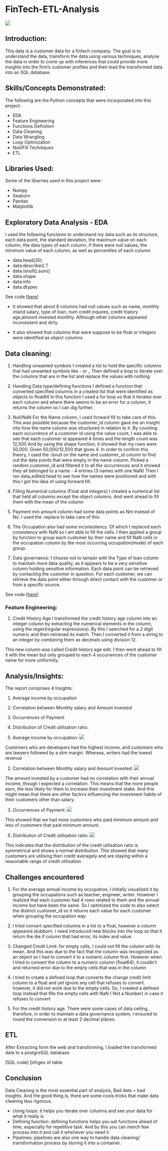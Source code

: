 # FinTech-ETL-Analysis

![](intro.fintech.jpg)

## Introduction:
 
This data is a customer data for a fintech company. The goal is to understand the data, transform the data using various techniques, analyse the data in order to come up with inferences that could provide more insights into the firm’s customer profiles and then load the transformed data into an SQL database.


## Skills/Concepts Demonstrated:
The following are the Python concepts that were incorporated into this project:
- EDA
- Feature Engineering
- Functions Definition
- Data Cleaning
- Data Wrangling
- Loop Optimization
- Null/Fill Techniques
- ETL

## Libraries Used:
Some of the libarries used in this project were:
- Numpy 
- Seaborn 
- Pandas 
- Matplotlib 



## Exploratory Data Analysis - EDA

I used the following functions to understand my data such as its structure, each data point, the standard deviation, the maximum value on each column, the data types of each column, if there were null values, the minimum value of each column, as well as percentiles of each column.

- data.head(30)
- data.describe().T
- data.isnull().sum()
- data.shape
- data.info
- data.dtypes

See code [[here](https://github.com/rubytechme/FinTech-ETL-Analysis/blob/main/EDA.ipynb)]

- It showed that about 8 columns had null values such as name, monthly inland salary, type of loan, num credit inquires, credit history age,amount invested monthly.
Although other columns appeared inconsistent and dirty.

- It also showed that columns that were suppose to be float or integers were identified as object columns.


## Data cleaning:
1. Handling unwanted symbols 
I created a list to hold the specific columns that had unwanted symbols like - or _ 
Then defined a loop to iterate over the columns that are in the list and replace the values with nothing

2. Handling Data type/defining functions
I defined a function that converted specified columns in a created list that were identified as objects to float64
In this function I used a for loop so that it iterates over each column and where there seems to be an error for a column, it returns the column so I can dig further.

3. Null/NaN
For the Name column, I used forward fill to take care of this. This was possible because the customer_id column gave me an insight into how the name column was structured in relation to it.
By counting each occurrence of a customer id using the value count, I was able to see that each customer id appeared 4 times and the length count was 12,500
And by using the shape function, it showed that my rows were 50,000. Given 50,000/12,500 that gives 4.
In order  to confirm this theory, I used the .Isnull on the name and customer_id column to find out the data points that were empty in the name column. Picked a random customer_id and filtered it to all the occurrences and it showed they all belonged to a name - 4 entries (3 names  with one NaN)
Then I ran data_edited.head to see how the names were positioned and with this I got the idea of using forward fill.

4. Filling Numerical columns (Float and integers)
I created a numerical list that held all columns except the object columns. And went ahead to fill them with the mean of the column 

5. Payment min amount column had some data points as Nm instead of No. I used the .replace to take care of this.

6. The Occupation also had some inconsistency. Of which I  replaced each consistency with NaN so I am able to fill the cells.
I then applied a group by function to group each customer by their name and fill NaN cells in the occupation column by the most occurring occupation(mode) of each group.

7. Data governance: I choose not to tamper with the Type of  loan column to maintain more data quality, as it appears to be a very sensitive column holding sensitive information. Each data point can be retrieved by contacting the customer in question.
For each customer, we can retrieve the data point either through direct contact with the customer or from a specific source.

See code [[here](https://github.com/rubytechme/FinTech-ETL-Analysis/blob/main/Data_cleaning.ipynb)]


### Feature Engineering:
1. Credit History Age
I transformed the credit history age column into an integer column by extracting the numerical elements in the column, using the regex(regular expressions). By this I searched for a 2 digit numeric and then retrieved its match. Then I converted it from a string to an integer by combining them as decimals using division 12.

This new column was called Credit history age edit. I then went ahead to fill it with the mean but only grouped to each 4 occurrences of the customer name for more uniformity.


## Analysis/Insights:
The report comprises 4 Insights:
1. Average  income by occupation
2. Correlation between Monthly salary and Amount invested  
3. Occurrences of Payment 
4. Distribution of Credit utilisation ratio.

1. Average  income by occupation: 
 ![](avg_income.png)

Customers who are developers had the highest income, and customers who are lawyers followed by a slim margin. Whereas, writers had the lowest revenue 

2. Correlation between Monthly salary and Amount invested:
 ![](correlation.png)

The amount invested by a customer had no correlation with their annual income, though I expected a correlation. This means that the more people earn, the less likely for them to increase their investment stake. And this might mean that there are other factors influencing the investment habits of their customers other than salary.

3. Occurrences of Payment:
 ![](payment.png)

This showed that we had more customers who paid minimum amount and less of customers that paid minimum amount.

5. Distribution of Credit utilisation ratio:
 ![](distribution.png)

This indicates that the distribution of the credit utilisation ratio is symmetrical and shows a normal distribution. This showed that many customers are utilising theri credit averagely and are staying within a reasonable range of credit utilisation.

## Challenges encountered 
1. For the average annual  income by occupation, I initially visualized it by grouping the occupations such as teacher, engineer, writer. However I realized that each customer had 4 rows related to them and the annual income but have been the same.
So I optimized the code to also select the distinct customer_id so it returns each value for each customer when grouping the occupation way 

2. I tried convert specified columns in a list to a float, however a column appeared stubborn. I need introduced new blocks into the loop so that it return the die if column that had error, its index and  value. 

3. Changed Credit Limit: for empty cells, I could not fill the column with its mean. And this was due to the fact that the column was recognized as an object so I had to convert it to a numeric column first. However when I tried to convert the column to a numeric column (float64), it couldn’t and returned error due to the empty cells that was in the column 

4. I tried to create a defined loop that converts the change credit limit column to a float and yet ignore any cell that refuses to convert. however, it did not work due to the empty cells. So, I created a defined loop instead that fills the empty cells with NaN ( Not a Number) in case it refuses to convert 

5. For the credit history age. There were some cases of data ceiling, therefore, in order to maintain a data governance system, I ensured to round the conversion to at least 2 decimal places. 
 

## ETL
After Extracting form the web and transforming, I loaded the transformed data to a postgreSQL database 

[SQL code]
[im\ges of table


## Conclusion
Data Cleaning is the most essential part of analysis, Bad data = bad insights. And the good thing is, there are some cools tricks that make data cleaning less rigorous.
- Using loops: it helps you iterate over columns and see your data for what it really is 
- Defining function: defining functions helps you set functions ahead of time, especially for repetitive task. And by this you can merch few process into it and call it whenever you need it 
- Pipelines: pipelines are also one way to handle data cleaning/ transformation process by storing it into a container.


